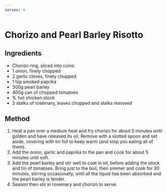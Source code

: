 ```yaml
---
serves: 4
---
```


# Chorizo and Pearl Barley Risotto

## Ingredients

* Chorizo ring, sliced into coins
* 1 onion, finely chopped
* 2 garlic cloves, finely chopped
* 1 tsp smoked paprika
* 300g pearl barley
* 400g can of chopped tomatoes
* 1L hot chicken stock
* 2 stalks of rosemary, leaves chopped and stalks removed

## Method

1. Heat a pan over a medium heat and fry chorizo for about 5 minutes until golden and have released
   its oil. Remove with a slotted spoon and set aside, covering with tin foil to keep warm (and
   stop you eating all of them).
2. Add the onion, garlic and paprika to the pan and cook for about 5 minutes until soft.
3. Add the pearl barley and stir well to coat in oil, before adding the stock and tin of tomatoes.
   Bring just to the boil, then simmer and cook for 30 minutes, stirring occasionally, until all
   the liquid has been absorbed and the pearl barley is tender.
4. Season then stir in rosemary and chorizo to serve.
